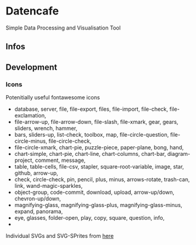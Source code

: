 # Datencafe
Simple Data Processing and Visualisation Tool

## Infos


## Development
### Icons

Potenitially useful fontawesome icons

 * database, server, file, file-export, files, file-import, file-check, file-exclamation,
 * file-arrow-up, file-arrow-down, file-slash, file-xmark, gear, gears, sliders, wrench, hammer, 
 * bars, sliders-up, list-check, toolbox, map, file-circle-question, file-circle-minus, file-circle-check,
 * file-circle-xmark, chart-pie, puzzle-piece, paper-plane, bong, hand, 
 * chart-simple, chart-pie, chart-line, chart-columns, chart-bar, diagram-project, comment, message,
 * table, table-cells, file-csv, stapler, square-root-variable, image, star, github, arrow-up,
 * check, circle-check, pin, pencil, plus, minus, arrows-rotate, trash-can, link, wand-magic-sparkles,
 * object-group, code-commit, download, upload, arrow-up/down, chevron-up/down,
 * magnifying-glass, magnifying-glass-plus, magnifying-glass-minus, expand, panorama,
 * eye, glasses, folder-open, play, copy, square, question, info,
 * 

Individual SVGs and SVG-SPrites from [here](https://fontawesome.com/download)
